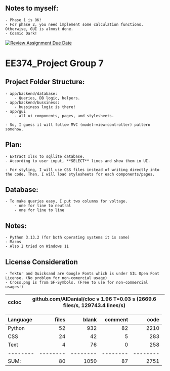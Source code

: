 ## Notes to myself:
    - Phase 1 is OK!
    - For phase 2, you need implement some calculation functions. Otherwise, GUI is almost done.
    - Cosmic Dark! 


[![Review Assignment Due Date](https://classroom.github.com/assets/deadline-readme-button-22041afd0340ce965d47ae6ef1cefeee28c7c493a6346c4f15d667ab976d596c.svg)](https://classroom.github.com/a/YT_pTWGo)

# EE374_Project Group 7

## Project Folder Structure:
    - app/backend/database:
        - Queries, DB logic, helpers.
    - app/backend/bussiness:
        - bussiness logic is there!
    - app/gui
        - all ui components, pages, and stylesheets.

    - So, I guess it will follow MVC (model–view–controller) pattern somehow.


## Plan:
    - Extract xlsx to sqllite database. 
    - According to user input, **SELECT** lines and show them in UI.
    
    - For styling, I will use CSS files instead of writing directly into the code. Then, I will load stylesheets for each components/pages.


## Database:
    - To make queries easy, I put two columns for voltage. 
        - one for line to neutral
        - one for line to line


## Notes:
    - Python 3.13.2 (for both operating systems it is same)
    - Macos
    - Also I tried on Windows 11

## License Consideration
    - Tektur and Quicksand are Google Fonts which is under SIL Open Font License. (No problem for non-comercial usage)
    - Cross.png is from SF-Symbols. (Free to use for non-commercial usages!)



ccloc|github.com/AlDanial/cloc v 1.96  T=0.03 s (2669.6 files/s, 129743.4 lines/s)
--- | ---

Language|files|blank|comment|code
:-------|-------:|-------:|-------:|-------:
Python|52|932|82|2210
CSS|24|42|5|283
Text|4|76|0|258
--------|--------|--------|--------|--------
SUM:|80|1050|87|2751